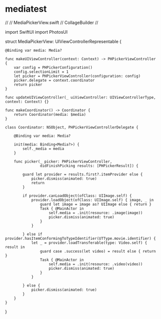 # mediatest

//
//  MediaPickerView.swift
//  CollageBuilder
//


import SwiftUI
import PhotosUI

struct MediaPickerView: UIViewControllerRepresentable {
    
    @Binding var media: Media?
    
    func makeUIViewController(context: Context) -> PHPickerViewController  {
        var config = PHPickerConfiguration()
        config.selectionLimit = 1
        let picker = PHPickerViewController(configuration: config)
        picker.delegate = context.coordinator
        return picker
    }
    
    func updateUIViewController(_ uiViewController: UIViewControllerType, context: Context) {}
    
    func makeCoordinator() -> Coordinator {
        return Coordinator(media: $media)
    }
    
    class Coordinator: NSObject, PHPickerViewControllerDelegate {
        
        @Binding var media: Media?
        
        init(media: Binding<Media?>) {
            self._media = media
        }
        
        func picker(_ picker: PHPickerViewController,
                    didFinishPicking results: [PHPickerResult]) {
            
            guard let provider = results.first?.itemProvider else {
                picker.dismiss(animated: true)
                return
            }
            
            if provider.canLoadObject(ofClass: UIImage.self) {
                provider.loadObject(ofClass: UIImage.self) { image, _ in
                    guard let image = image as? UIImage else { return }
                    Task { @MainActor in
                        self.media = .init(resource: .image(image))
                        picker.dismiss(animated: true)
                    }
                }
                
            } else if provider.hasItemConformingToTypeIdentifier(UTType.movie.identifier) {
                let _ = provider.loadTransferable(type: Video.self) { result in
                    guard case .success(let video) = result else { return }
                    Task { @MainActor in
                        self.media = .init(resource: .video(video))
                        picker.dismiss(animated: true)
                    }
                }
                
            } else {
                picker.dismiss(animated: true)
            }
        }
    }
}
